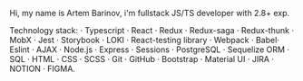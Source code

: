 Hi, my name is Artem Barinov, i'm fullstack JS/TS developer with 2.8+ exp.

Technology stack: · Typescript · React · Redux · Redux-saga · Redux-thunk · MobX · Jest · Storybook · LOKI · React-testing library · Webpack · Babel· Eslint · AJAX · Node.js · Express · Sessions · PostgreSQL · Sequelize ORM · SQL · HTML · CSS · SCSS · Git · GitHub · Bootstrap · Material UI · JIRA · NOTION · FIGMA.
